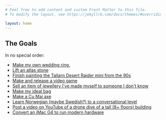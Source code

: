 ```yaml
---
# Feel free to add content and custom Front Matter to this file.
# To modify the layout, see https://jekyllrb.com/docs/themes/#overriding-theme-defaults

layout: home
---
```


## The Goals

In no special order:

* [Make my own wedding ring.](/wedding_ring.html)
* [Lift an atlas stone](/atlas_stone.html)
* [Finish painting the Tallarn Desert Raider mini from the
    90s](/tallarn_raider.html)
* [Make and release a video game](/video_game.html)
* [Sell an item of jewellery I've made myself to someone I don't
    know](/sell_jewellery.html)
* [Make my ideal bag](/ideal_bag.html)
* [Make a Cu Mai axe](/cu_mai.html)
* [Learn Norwegian (maybe Swedish?) to a conversational
    level](/scandinavian.html)
* [Post a video on YouTube of a drone dive of a tall (8+ floors)
    building](/fpv.html)
* [Convert an iMac G4 to run modern hardware](/imac_g4.html)
